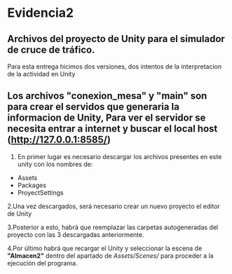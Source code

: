 # Evidencia2

## Archivos del proyecto de Unity para el simulador de cruce de tráfico.

Para esta entrega hicimos dos versiones, dos intentos de la interpretacion de la actividad en Unity

## Los archivos "conexion_mesa" y "main" son para crear el servidos que generaria la informacion de Unity, Para ver el servidor se necesita entrar a internet y buscar el local host (http://127.0.0.1:8585/)

1. En primer lugar es necesario descargar los archivos presentes en este unity con los nombres de:
 - Assets
 - Packages
 - ProyectSettings
 
2.Una vez descargados, será necesario crear un nuevo proyecto el editor de Unity

3.Posterior a esto, habrá que reemplazar las carpetas autogeneradas del proyecto con las 3 descargadas anteriormente.

4.Por último habrá que recargar el Unity y seleccionar la escena de **"Almacen2"** dentro del apartado de *Assets/Scenes/* para proceder a la ejecución del programa.
